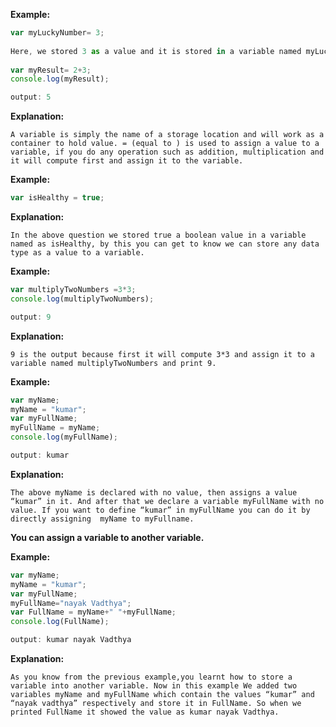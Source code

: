 **Example:**
```javascript
var myLuckyNumber= 3;
 
Here, we stored 3 as a value and it is stored in a variable named myLuckynumber.
 
var myResult= 2+3;
console.log(myResult);

output: 5


```
**Explanation:**

    A variable is simply the name of a storage location and will work as a container to hold value. = (equal to ) is used to assign a value to a variable, if you do any operation such as addition, multiplication and it will compute first and assign it to the variable.

**Example:**
```javascript
var isHealthy = true;

```
**Explanation:**

    In the above question we stored true a boolean value in a variable named as isHealthy, by this you can get to know we can store any data type as a value to a variable.

**Example:**
```javascript
var multiplyTwoNumbers =3*3;
console.log(multiplyTwoNumbers);

output: 9

```
**Explanation:**

    9 is the output because first it will compute 3*3 and assign it to a variable named multiplyTwoNumbers and print 9.


**Example:**
```javascript
var myName;
myName = "kumar";
var myFullName;
myFullName = myName;
console.log(myFullName);

output: kumar

```
**Explanation:**

    The above myName is declared with no value, then assigns a value “kumar” in it. And after that we declare a variable myFullName with no value. If you want to define “kumar” in myFullName you can do it by  directly assigning  myName to myFullname.


**You can assign a variable to another variable.**

**Example:**
```javascript
var myName;
myName = "kumar";
var myFullName;
myFullName="nayak Vadthya";
var FullName = myName+" "+myFullName;
console.log(FullName);

output: kumar nayak Vadthya

```
**Explanation:**

    As you know from the previous example,you learnt how to store a variable into another variable. Now in this example We added two variables myName and myFullName which contain the values “kumar” and “nayak vadthya” respectively and store it in FullName. So when we printed FullName it showed the value as kumar nayak Vadthya.
